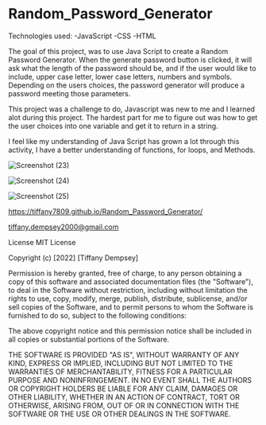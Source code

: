 # Random_Password_Generator

Technologies used:
  -JavaScript
  -CSS
  -HTML
  
  

The goal of this project, was to use Java Script to create a Random Password Generator. 
When the generate password button is clicked, it will ask what the length of the password should be,
and if the user would like to include, upper case letter, lower case letters, numbers and symbols.
Depending on the users choices, the password generator will produce a password meeting those parameters.

This project was a challenge to do, Javascript was new to me and I learned alot during this project.
The hardest part for me to figure out was how to get the user choices into one variable and get it to return in a string.

I feel like my understanding of Java Script has grown a lot through this activity, I have a better understanding of functions, for loops, and Methods.


![Screenshot (23)](https://user-images.githubusercontent.com/97773921/163659332-a474b577-edc5-43e6-ae1d-292c6215f309.png)

![Screenshot (24)](https://user-images.githubusercontent.com/97773921/163659339-40415ab0-9500-46c5-b0e2-711885fc9e42.png)

![Screenshot (25)](https://user-images.githubusercontent.com/97773921/163659384-eff60a6d-60f0-426c-8533-f5528b075333.png)





https://tiffany7809.github.io/Random_Password_Generator/

tiffany.dempsey2000@gmail.com

License
MIT License

Copyright (c) [2022] [Tiffany Dempsey]

Permission is hereby granted, free of charge, to any person obtaining a copy of this software and associated documentation files (the "Software"), to deal in the Software without restriction, including without limitation the rights to use, copy, modify, merge, publish, distribute, sublicense, and/or sell copies of the Software, and to permit persons to whom the Software is furnished to do so, subject to the following conditions:

The above copyright notice and this permission notice shall be included in all copies or substantial portions of the Software.

THE SOFTWARE IS PROVIDED "AS IS", WITHOUT WARRANTY OF ANY KIND, EXPRESS OR IMPLIED, INCLUDING BUT NOT LIMITED TO THE WARRANTIES OF MERCHANTABILITY, FITNESS FOR A PARTICULAR PURPOSE AND NONINFRINGEMENT. IN NO EVENT SHALL THE AUTHORS OR COPYRIGHT HOLDERS BE LIABLE FOR ANY CLAIM, DAMAGES OR OTHER LIABILITY, WHETHER IN AN ACTION OF CONTRACT, TORT OR OTHERWISE, ARISING FROM, OUT OF OR IN CONNECTION WITH THE SOFTWARE OR THE USE OR OTHER DEALINGS IN THE SOFTWARE.
